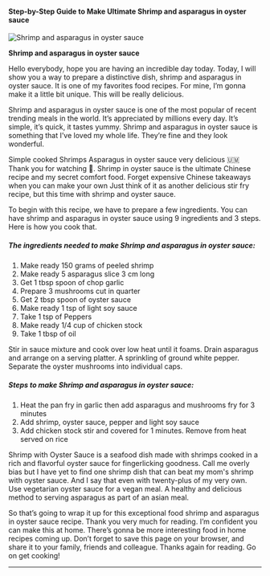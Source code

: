             

#### Step-by-Step Guide to Make Ultimate Shrimp and asparagus in oyster sauce

![Shrimp and asparagus in oyster sauce](https://img-global.cpcdn.com/recipes/6174778466500608/751x532cq70/shrimp-and-asparagus-in-oyster-sauce-recipe-main-photo.jpg)

**Shrimp and asparagus in oyster sauce**

Hello everybody, hope you are having an incredible day today. Today, I will show you a way to prepare a distinctive dish, shrimp and asparagus in oyster sauce. It is one of my favorites food recipes. For mine, I’m gonna make it a little bit unique. This will be really delicious.

Shrimp and asparagus in oyster sauce is one of the most popular of recent trending meals in the world. It’s appreciated by millions every day. It’s simple, it’s quick, it tastes yummy. Shrimp and asparagus in oyster sauce is something that I’ve loved my whole life. They’re fine and they look wonderful.

Simple cooked Shrimps Asparagus in oyster sauce very delicious 🇺🇲 Thank you for watching 🙏. Shrimp in oyster sauce is the ultimate Chinese recipe and my secret comfort food. Forget expensive Chinese takeaways when you can make your own Just think of it as another delicious stir fry recipe, but this time with shrimp and oyster sauce.

To begin with this recipe, we have to prepare a few ingredients. You can have shrimp and asparagus in oyster sauce using 9 ingredients and 3 steps. Here is how you cook that.

##### The ingredients needed to make Shrimp and asparagus in oyster sauce:

1.  Make ready 150 grams of peeled shrimp
2.  Make ready 5 asparagus slice 3 cm long
3.  Get 1 tbsp spoon of chop garlic
4.  Prepare 3 mushrooms cut in quarter
5.  Get 2 tbsp spoon of oyster sauce
6.  Make ready 1 tsp of light soy sauce
7.  Take 1 tsp of Peppers
8.  Make ready 1/4 cup of chicken stock
9.  Take 1 tbsp of oil

Stir in sauce mixture and cook over low heat until it foams. Drain asparagus and arrange on a serving platter. A sprinkling of ground white pepper. Separate the oyster mushrooms into individual caps.

##### Steps to make Shrimp and asparagus in oyster sauce:

1.  Heat the pan fry in garlic then add asparagus and mushrooms fry for 3 minutes
2.  Add shrimp, oyster sauce, pepper and light soy sauce
3.  Add chicken stock stir and covered for 1 minutes. Remove from heat served on rice

Shrimp with Oyster Sauce is a seafood dish made with shrimps cooked in a rich and flavorful oyster sauce for fingerlicking goodness. Call me overly bias but I have yet to find one shrimp dish that can beat my mom's shrimp with oyster sauce. And I say that even with twenty-plus of my very own. Use vegetarian oyster sauce for a vegan meal. A healthy and delicious method to serving asparagus as part of an asian meal.

So that’s going to wrap it up for this exceptional food shrimp and asparagus in oyster sauce recipe. Thank you very much for reading. I’m confident you can make this at home. There’s gonna be more interesting food in home recipes coming up. Don’t forget to save this page on your browser, and share it to your family, friends and colleague. Thanks again for reading. Go on get cooking!

* * *